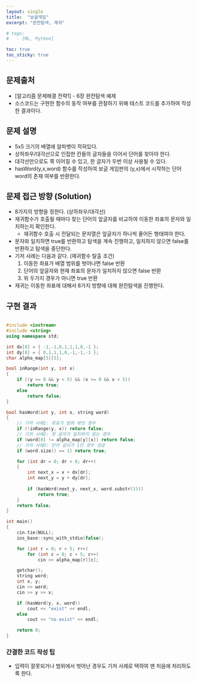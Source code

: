 ```yaml
---
layout: single
title:  "보글게임"
excerpt: "완전탐색, 재귀"

# tags:
#   - [ML, Python]

toc: true
toc_sticky: true
---
```


## 문제출처
- [알고리즘 문제해결 전략1] - 6장 완전탐색 예제
- 소스코드는 구현한 함수의 동작 여부를 관찰하기 위해 테스트 코드를 추가하여 작성한 결과이다.

## 문제 설명
- 5x5 크기의 배열에 알파벳이 적혀있다.
- 상하좌우/대각선으로 인접한 칸들의 글자들을 이어서 단어를 찾아야 한다.
- 대각선만으로도 쭉 이어질 수 있고, 한 글자가 두번 이상 사용될 수 있다.
- hasWord(y,x,word) 함수를 작성하여 보글 게임판의 (y,x)에서 시작하는 단어 word의 존재 여부를 반환한다.

## 문제 접근 방향 (Solution)
- 8가지의 방향을 정한다. (상하좌우/대각선)
- 재귀함수가 호출될 때마다 찾는 단어의 앞글자를 비교하여 이동한 좌표의 문자와 일치하는지 확인한다.
  - 재귀함수 호출 시 전달되는 문자열은 앞글자가 하나씩 줄어든 형태여야 한다.
- 문자와 일치하면 true를 반환하고 탐색을 계속 진행하고, 일치하지 않으면 false를 반환하고 탐색을 중단한다.
- 기저 사례는 다음과 같다. (재귀함수 탈출 조건)
  1. 이동한 좌표가 배열 범위를 벗어나면 false 반환
  2. 단어의 앞글자와 현재 좌표의 문자가 일치하지 않으면 false 반환
  3. 위 두가지 경우가 아니면 true 반환
- 재귀는 이동한 좌표에 대해서 8가지 방향에 대해 완전탐색을 진행한다.

## 구현 결과

```c++

#include <iostream>
#include <string>
using namespace std;

int dx[8] = { -1,-1,0,1,1,1,0,-1 };
int dy[8] = { 0,1,1,1,0,-1,-1,-1 };
char alpha_map[5][5];

bool inRange(int y, int x)
{
	if ((y >= 0 && y < 5) && (x >= 0 && x < 5))
		return true;
	else
		return false;
}

bool hasWord(int y, int x, string word)
{
	// 기저 사례1: 좌표가 범위 밖인 경우
	if (!inRange(y, x)) return false;
	// 기저 사례2: 첫 글자가 일치하지 않는 경우
	if (word[0] != alpha_map[y][x]) return false;
	// 기저 사례3: 단어 길이가 1인 경우 성공
	if (word.size() == 1) return true;

	for (int dr = 0; dr < 8; dr++)
	{
		int next_x = x + dx[dr];
		int next_y = y + dy[dr];
		
		if (hasWord(next_y, next_x, word.substr(1)))
			return true;
	}
	return false;
}

int main()
{
	cin.tie(NULL);
	ios_base::sync_with_stdio(false);

	for (int r = 0; r < 5; r++)
		for (int c = 0; c < 5; c++)
			cin >> alpha_map[r][c];

	getchar();
	string word;
	int x, y;
	cin >> word;
	cin >> y >> x;

	if (hasWord(y, x, word))
		cout << "exist" << endl;
	else
		cout << "no exist" << endl;

	return 0;
}

```

### 간결한 코드 작성 팁
- 입력이 잘못되거나 범위에서 벗어난 경우도 기저 사례로 택하여 맨 처음에 처리하도록 한다.